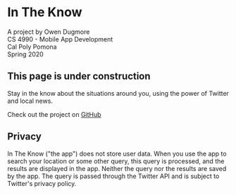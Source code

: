 # In The Know

A project by Owen Dugmore  
CS 4990 - Mobile App Development  
Cal Poly Pomona  
Spring 2020

## This page is under construction

Stay in the know about the situations around you, using the power of Twitter and local news.

Check out the project on [GitHub](https://github.com/oadugmore/in_the_know)

## Privacy
In The Know ("the app") does not store user data. When you use the app to search your location or some other query, this query is processed, and the results are displayed in the app. Neither the query nor the results are saved by the app. The query is passed through the Twitter API and is subject to Twitter's privacy policy.

